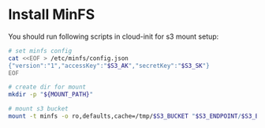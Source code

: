 # Install MinFS

You should run following scripts in cloud-init for s3 mount setup:

```sh
# set minfs config
cat <<EOF > /etc/minfs/config.json
{"version":"1","accessKey":"$S3_AK","secretKey":"$S3_SK"}
EOF

# create dir for mount
mkdir -p "${MOUNT_PATH}"

# mount s3 bucket
mount -t minfs -o ro,defaults,cache=/tmp/$S3_BUCKET "$S3_ENDPOINT/$S3_BUCKET" "${MOUNT_PATH}"
```

